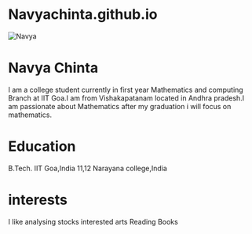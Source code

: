 # Navyachinta.github.io

![Navya](git@github.com:Navyachinta/Navyachinta.github.io.git)

# Navya Chinta

I am a college student currently in first year Mathematics and computing Branch at IIT Goa.I am from Vishakapatanam located in Andhra pradesh.I am passionate about  Mathematics after my graduation i will focus on mathematics.

# Education
B.Tech. IIT Goa,India
11,12 Narayana college,India

# interests 

I like analysing stocks
interested arts 
Reading Books 


